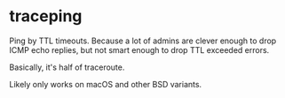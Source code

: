 # traceping

Ping by TTL timeouts. Because a lot of admins are clever enough to drop
ICMP echo replies, but not smart enough to drop TTL exceeded errors.

Basically, it's half of traceroute.

Likely only works on macOS and other BSD variants.
